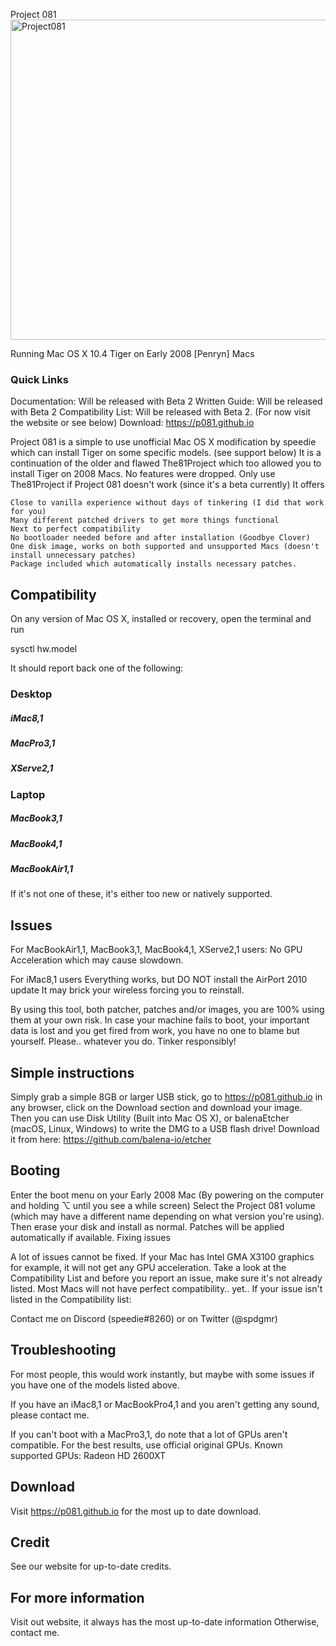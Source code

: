 Project 081
<img width="512" alt="Project081" src="https://user-images.githubusercontent.com/71722170/124338538-d20d2e80-dba8-11eb-813a-846e37cfd656.png">

Running Mac OS X 10.4 Tiger on Early 2008 [Penryn] Macs

### Quick Links
Documentation: Will be released with Beta 2
Written Guide: Will be released with Beta 2
Compatibility List: Will be released with Beta 2. (For now visit the website or see below)
Download: https://p081.github.io

Project 081 is a simple to use unofficial Mac OS X modification by speedie which can install Tiger on some specific models. (see support below)
It is a continuation of the older and flawed The81Project which too allowed you to install Tiger on 2008 Macs.
No features were dropped. Only use The81Project if Project 081 doesn't work (since it's a beta currently)
It offers

    Close to vanilla experience without days of tinkering (I did that work for you)
    Many different patched drivers to get more things functional
    Next to perfect compatibility
    No bootloader needed before and after installation (Goodbye Clover)
    One disk image, works on both supported and unsupported Macs (doesn't install unnecessary patches)
    Package included which automatically installs necessary patches.

## Compatibility

On any version of Mac OS X, installed or recovery, open the terminal and run

sysctl hw.model

It should report back one of the following:

### Desktop
##### iMac8,1
##### MacPro3,1
##### XServe2,1

### Laptop
##### MacBook3,1
##### MacBook4,1
##### MacBookAir1,1

If it's not one of these, it's either too new or natively supported.

## Issues

For MacBookAir1,1, MacBook3,1, MacBook4,1, XServe2,1 users:
No GPU Acceleration which may cause slowdown.

For iMac8,1 users
Everything works, but DO NOT install the AirPort 2010 update
It may brick your wireless forcing you to reinstall.


By using this tool, both patcher, patches and/or images, you are 100% using them at your own risk. In case your machine fails to boot, your important data is lost and you get fired from work, you have no one to blame but yourself. Please.. whatever you do. Tinker responsibly!

## Simple instructions

Simply grab a simple 8GB or larger USB stick, go to https://p081.github.io in any browser, click on the Download section and download your image. Then you can use Disk Utility (Built into Mac OS X), or balenaEtcher (macOS, Linux, Windows) to write the DMG to a USB flash drive! Download it from here: https://github.com/balena-io/etcher

## Booting

Enter the boot menu on your Early 2008 Mac (By powering on the computer and holding ⌥ until you see a while screen) Select the Project 081 volume (which may have a different name depending on what version you're using). Then erase your disk and install as normal. Patches will be applied automatically if available.
Fixing issues

A lot of issues cannot be fixed. If your Mac has Intel GMA X3100 graphics for example, it will not get any GPU acceleration. Take a look at the Compatibility List and before you report an issue, make sure it's not already listed. Most Macs will not have perfect compatibility.. yet.. If your issue isn't listed in the Compatibility list:

Contact me on Discord (speedie#8260) or on Twitter (@spdgmr)

## Troubleshooting

For most people, this would work instantly, but maybe with some issues if you have one of the models listed above.

If you have an iMac8,1 or MacBookPro4,1 and you aren't getting any sound, please contact me.

If you can't boot with a MacPro3,1, do note that a lot of GPUs aren't compatible. For the best results, use official original GPUs.
Known supported GPUs: Radeon HD 2600XT

## Download

Visit https://p081.github.io for the most up to date download.

## Credit

See our website for up-to-date credits.

## For more information

Visit out website, it always has the most up-to-date information
Otherwise, contact me.

